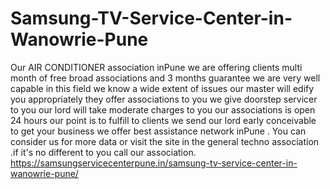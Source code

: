 # Samsung-TV-Service-Center-in-Wanowrie-Pune
 Our AIR CONDITIONER association inPune  we are offering clients multi month of free broad associations and 3 months guarantee we are very well capable in this field we know a wide extent of issues our master will edify you appropriately they offer associations to you we give doorstep servicer to you our lord will take moderate charges to you our associations is open 24 hours our point is to fulfill to clients we send our lord early conceivable to get your business we offer best assistance network inPune . You can consider us for more data or visit the site in the general techno association .if it's no different to you call our association.  https://samsungservicecenterpune.in/samsung-tv-service-center-in-wanowrie-pune/  
